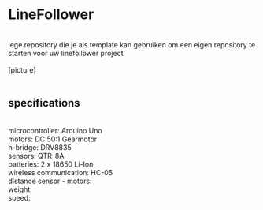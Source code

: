 # LineFollower
<br />
lege repository die je als template kan gebruiken om een eigen repository te starten voor uw linefollower project
<br />
<br />
[picture]
<br />
<br />
  
## specifications
<br />
microcontroller: Arduino Uno
<br />
motors: DC 50:1 Gearmotor
<br />
h-bridge: DRV8835
<br />
sensors: QTR-8A
<br />
batteries: 2 x 18650 Li-Ion
<br />
wireless communication: HC-05
<br />
distance sensor - motors:
<br />
weight:
<br />
speed: 
<br />
